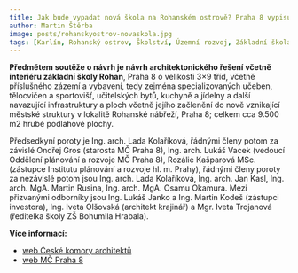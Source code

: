 ```yaml
---
title: Jak bude vypadat nová škola na Rohanském ostrově? Praha 8 vypisuje architektonickou soutěž
author: Martin Štěrba
image: posts/rohanskyostrov-novaskola.jpg
tags: [Karlín, Rohanský ostrov, Školství, Územní rozvoj, Základní škola Rohan]
---
```


**Předmětem soutěže o návrh je návrh architektonického řešení včetně interiéru základní školy Rohan**, Praha 8 o velikosti 3×9 tříd, včetně příslušného zázemí a vybavení, tedy zejména specializovaných učeben, tělocvičen a sportovišť, učitelských bytů, kuchyně a jídelny a další navazující infrastruktury a ploch včetně jejího začlenění do nově vznikající městské struktury v lokalitě Rohanské nábřeží, Praha 8; celkem cca 9.500 m2 hrubé podlahové plochy.

Předsedkyní poroty je Ing. arch. Lada Kolaříková, řádnými členy potom za závislé Ondřej Gros (starosta MČ Praha 8), Ing. arch. Lukáš Vacek (vedoucí Oddělení plánování a rozvoje MČ Praha 8), Rozálie Kašparová MSc. (zástupce Institutu plánování a rozvoje hl. m. Prahy), řádnými členy poroty za nezávislé potom jsou Ing. arch. Lada Kolaříková, Ing. arch. Jan Kasl, Ing. arch. MgA. Martin Rusina, Ing. arch. MgA. Osamu Okamura. Mezi přizvanými odborníky jsou Ing. Lukáš Janko a 
Ing. Martin Kodeš (zástupci investora), Ing. Iveta Olšovská (architekt krajinář) a Mgr. Iveta Trojanová (ředitelka školy ZŠ Bohumila Hrabala).

**Více informací:**
- [web České komory architektů](https://www.cka.cz/cs/souteze/probihajici/navrh-architektonickeho-reseni-zakladni-skoly-rohan-praha-8)
- [web MČ Praha 8](https://ezak.praha8.cz/contract_display_405.html)
